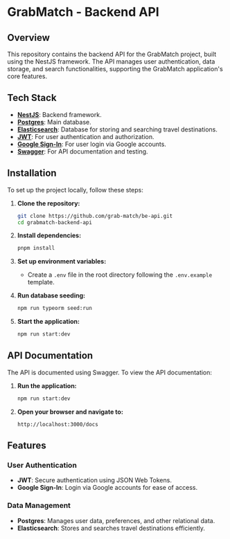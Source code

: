 
# GrabMatch - Backend API

## Overview

This repository contains the backend API for the GrabMatch project, built using the NestJS framework. The API manages user authentication, data storage, and search functionalities, supporting the GrabMatch application's core features.

## Tech Stack

- **[NestJS](https://nestjs.com/)**: Backend framework.
- **[Postgres](https://www.postgresql.org/)**: Main database.
- **[Elasticsearch](https://www.elastic.co/)**: Database for storing and searching travel destinations.
- **[JWT](https://www.npmjs.com/package/@nestjs/jwt)**: For user authentication and authorization.
- **[Google Sign-In](https://www.npmjs.com/package/google-auth-library)**: For user login via Google accounts.
- **[Swagger](https://www.npmjs.com/package/@nestjs/swagger)**: For API documentation and testing.

## Installation

To set up the project locally, follow these steps:

1. **Clone the repository:**
    ```bash
    git clone https://github.com/grab-match/be-api.git
    cd grabmatch-backend-api
    ```

2. **Install dependencies:**
    ```bash
    pnpm install
    ```

3. **Set up environment variables:**
    - Create a `.env` file in the root directory following the `.env.example` template.

4. **Run database seeding:**
    ```bash
    npm run typeorm seed:run
    ```

5. **Start the application:**
    ```bash
    npm run start:dev
    ```

## API Documentation

The API is documented using Swagger. To view the API documentation:

1. **Run the application:**
    ```bash
    npm run start:dev
    ```

2. **Open your browser and navigate to:**
    ```
    http://localhost:3000/docs
    ```

## Features

### User Authentication
- **JWT**: Secure authentication using JSON Web Tokens.
- **Google Sign-In**: Login via Google accounts for ease of access.

### Data Management
- **Postgres**: Manages user data, preferences, and other relational data.
- **Elasticsearch**: Stores and searches travel destinations efficiently.

